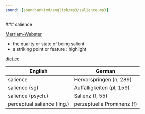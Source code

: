 ```yaml
---
sound: [sound:ankimd/english/mp3/salience.mp3]
---
```


\### salience

[Merriam-Webster](https://www.merriam-webster.com/dictionary/salience)

- the quality or state of being salient
- a striking point or feature : highlight

[dict.cc](https://www.dict.cc/salience)

| English        | German       |
| -------------- | ------------ |
| salience | Hervorspringen (n, 289) |
| salience (sg) | Auffälligkeiten (pl, 159) |
| salience (psych.) | Salienz (f, 55) |
| perceptual salience (ling.) | perzeptuelle Prominenz (f) |
